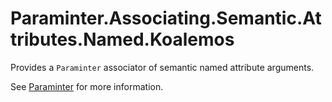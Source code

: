 # Paraminter.Associating.Semantic.Attributes.Named.Koalemos

Provides a `Paraminter` associator of semantic named attribute arguments.

See [Paraminter](https://www.github.com/Paraminter/Paraminter) for more information.
